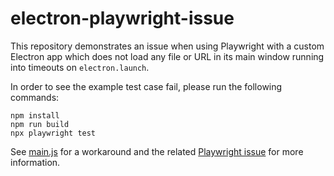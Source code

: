 # electron-playwright-issue

This repository demonstrates an issue when using Playwright with a custom Electron app which does not load any file or URL in its main window running into timeouts on `electron.launch`. 

In order to see the example test case fail, please run the following commands:

```
npm install
npm run build
npx playwright test
```

See [main.js](main.js) for a workaround and the related [Playwright issue](https://github.com/microsoft/playwright/issues/29386) for more information.
